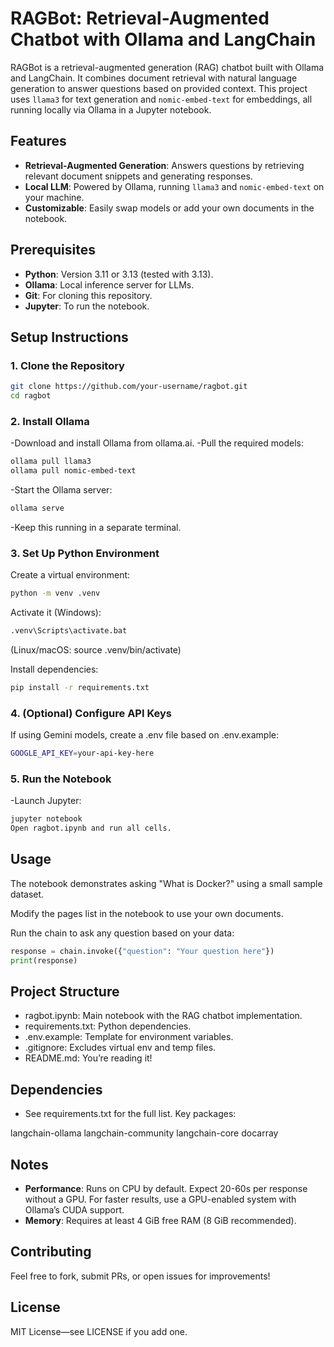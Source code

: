 # RAGBot: Retrieval-Augmented Chatbot with Ollama and LangChain

RAGBot is a retrieval-augmented generation (RAG) chatbot built with Ollama and LangChain. It combines document retrieval with natural language generation to answer questions based on provided context. This project uses `llama3` for text generation and `nomic-embed-text` for embeddings, all running locally via Ollama in a Jupyter notebook.

## Features
- **Retrieval-Augmented Generation**: Answers questions by retrieving relevant document snippets and generating responses.
- **Local LLM**: Powered by Ollama, running `llama3` and `nomic-embed-text` on your machine.
- **Customizable**: Easily swap models or add your own documents in the notebook.

## Prerequisites
- **Python**: Version 3.11 or 3.13 (tested with 3.13).
- **Ollama**: Local inference server for LLMs.
- **Git**: For cloning this repository.
- **Jupyter**: To run the notebook.

## Setup Instructions

### 1. Clone the Repository
```bash
git clone https://github.com/your-username/ragbot.git
cd ragbot
```
### 2. Install Ollama
-Download and install Ollama from ollama.ai.
-Pull the required models:

```bash
ollama pull llama3
ollama pull nomic-embed-text
```
-Start the Ollama server:

```bash
ollama serve
```
-Keep this running in a separate terminal.

### 3. Set Up Python Environment
Create a virtual environment:

```bash
python -m venv .venv
```

Activate it (Windows):

```bash
.venv\Scripts\activate.bat
```

(Linux/macOS: source .venv/bin/activate)

Install dependencies:

```bash
pip install -r requirements.txt
```
### 4. (Optional) Configure API Keys
If using Gemini models, create a .env file based on .env.example:

```bash
GOOGLE_API_KEY=your-api-key-here
```
### 5. Run the Notebook
-Launch Jupyter:

```bash
jupyter notebook
Open ragbot.ipynb and run all cells.
```

## Usage
The notebook demonstrates asking "What is Docker?" using a small sample dataset.

Modify the pages list in the notebook to use your own documents.

Run the chain to ask any question based on your data:

```python
response = chain.invoke({"question": "Your question here"})
print(response)
```

## Project Structure
- ragbot.ipynb: Main notebook with the RAG chatbot implementation.
- requirements.txt: Python dependencies.
- .env.example: Template for environment variables.
- .gitignore: Excludes virtual env and temp files.
- README.md: You’re reading it!
  
## Dependencies
- See requirements.txt for the full list. Key packages:
  
langchain-ollama
langchain-community
langchain-core
docarray

## Notes
- **Performance**: Runs on CPU by default. Expect 20-60s per response without a GPU. For faster results, use a GPU-enabled system with Ollama’s CUDA support.
- **Memory**: Requires at least 4 GiB free RAM (8 GiB recommended).

## Contributing
Feel free to fork, submit PRs, or open issues for improvements!

## License
MIT License—see LICENSE if you add one.
